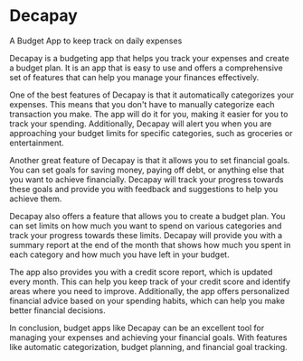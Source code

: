 # Decapay
A Budget App to keep track on daily expenses


Decapay is a budgeting app that helps you track your expenses and create a budget plan. 
It is an app that is easy to use and offers a comprehensive set of features that can 
help you manage your finances effectively.

One of the best features of Decapay is that it automatically categorizes your expenses. 
This means that you don't have to manually categorize each transaction you make. 
The app will do it for you, making it easier for you to track your spending. 
Additionally, Decapay will alert you when you are approaching your budget 
limits for specific categories, such as groceries or entertainment.

Another great feature of Decapay is that it allows you to set financial goals. 
You can set goals for saving money, paying off debt, or anything else that you 
want to achieve financially. Decapay will track your progress towards these goals 
and provide you with feedback and suggestions to help you achieve them.

Decapay also offers a feature that allows you to create a budget plan. 
You can set limits on how much you want to spend on various categories and 
track your progress towards these limits. Decapay will provide you with a 
summary report at the end of the month that shows how much you spent in 
each category and how much you have left in your budget.

The app also provides you with a credit score report, which is updated every month. 
This can help you keep track of your credit score and identify areas where you need 
to improve. Additionally, the app offers personalized financial advice based on your 
spending habits, which can help you make better financial decisions.

In conclusion, budget apps like Decapay can be an excellent tool for managing your expenses and achieving your financial goals. 
With features like automatic categorization, budget planning, and financial goal tracking. 
